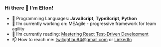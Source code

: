 ### Hi there 👋 I'm Elton!

* 🚀 Programming Languages: **JavaScript**, **TypeScript**, **Python**
* 🔭 I’m currently working on: MEAgile - progressive framework for team agility
* 🌱 I’m currently reading: [Mastering React Test-Driven Development](https://play.google.com/store/books/details?id=XVqWDwAAQBAJ&)
* 📫 How to reach me: twilightlau94@gmail.com or [LinkedIn](https://www.linkedin.com/in/elton-lau/)

<!--
**elton-lau/elton-lau** is a ✨ _special_ ✨ repository because its `README.md` (this file) appears on your GitHub profile.
-->


